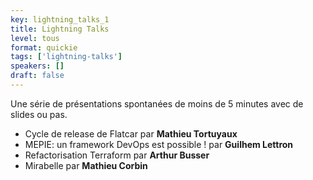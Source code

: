 ```yaml
---
key: lightning_talks_1
title: Lightning Talks
level: tous
format: quickie
tags: ['lightning-talks']
speakers: []
draft: false
---
```

Une série de présentations spontanées de moins de 5 minutes avec de slides ou pas.

* Cycle de release de Flatcar par **Mathieu Tortuyaux**
* MEPIE: un framework DevOps est possible ! par **Guilhem Lettron**
* Refactorisation Terraform par **Arthur Busser**
* Mirabelle par **Mathieu Corbin**
